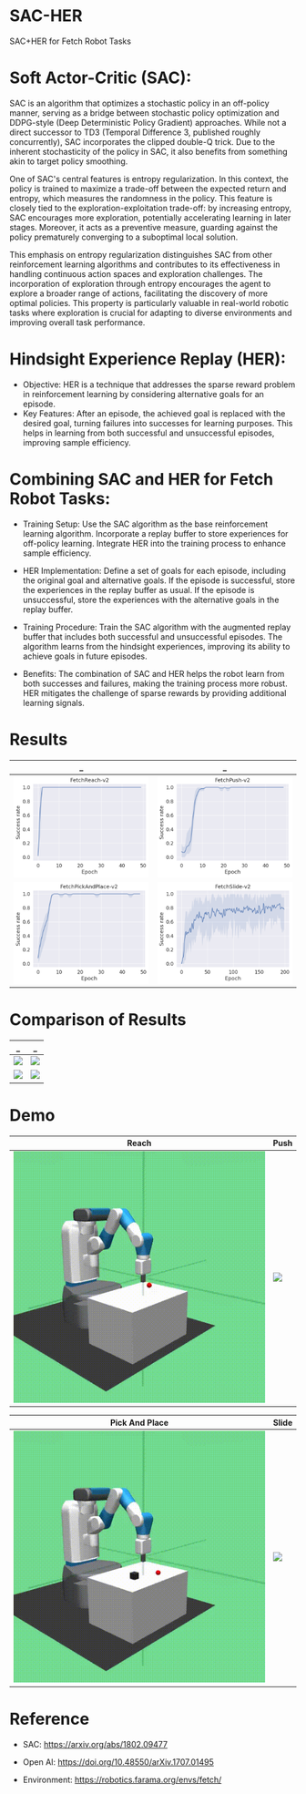# SAC-HER
SAC+HER for Fetch Robot Tasks

# Soft Actor-Critic (SAC):
SAC is an algorithm that optimizes a stochastic policy in an off-policy manner, serving as a bridge between stochastic policy optimization and DDPG-style (Deep Deterministic Policy Gradient) approaches. While not a direct successor to TD3 (Temporal Difference 3, published roughly concurrently), SAC incorporates the clipped double-Q trick. Due to the inherent stochasticity of the policy in SAC, it also benefits from something akin to target policy smoothing.

One of SAC's central features is entropy regularization. In this context, the policy is trained to maximize a trade-off between the expected return and entropy, which measures the randomness in the policy. This feature is closely tied to the exploration-exploitation trade-off: by increasing entropy, SAC encourages more exploration, potentially accelerating learning in later stages. Moreover, it acts as a preventive measure, guarding against the policy prematurely converging to a suboptimal local solution.

This emphasis on entropy regularization distinguishes SAC from other reinforcement learning algorithms and contributes to its effectiveness in handling continuous action spaces and exploration challenges. The incorporation of exploration through entropy encourages the agent to explore a broader range of actions, facilitating the discovery of more optimal policies. This property is particularly valuable in real-world robotic tasks where exploration is crucial for adapting to diverse environments and improving overall task performance.

# Hindsight Experience Replay (HER):

-  Objective: HER is a technique that addresses the sparse reward problem in reinforcement learning by considering alternative goals for an episode.
-  Key Features:
After an episode, the achieved goal is replaced with the desired goal, turning failures into successes for learning purposes.
This helps in learning from both successful and unsuccessful episodes, improving sample efficiency.

# Combining SAC and HER for Fetch Robot Tasks:

- Training Setup:
Use the SAC algorithm as the base reinforcement learning algorithm.
Incorporate a replay buffer to store experiences for off-policy learning.
Integrate HER into the training process to enhance sample efficiency.

- HER Implementation:
Define a set of goals for each episode, including the original goal and alternative goals.
If the episode is successful, store the experiences in the replay buffer as usual.
If the episode is unsuccessful, store the experiences with the alternative goals in the replay buffer.

- Training Procedure:
Train the SAC algorithm with the augmented replay buffer that includes both successful and unsuccessful episodes.
The algorithm learns from the hindsight experiences, improving its ability to achieve goals in future episodes.

- Benefits:
The combination of SAC and HER helps the robot learn from both successes and failures, making the training process more robust.
HER mitigates the challenge of sparse rewards by providing additional learning signals.

# Results
|_|_|
|:---:|:---:|
![](Figures/Reach.png)| ![](Figures/Push.png)|
![](Figures/PickAndPlace.png)| ![](Figures/Slide.png)|

# Comparison of Results
|_|_|
|:---:|:---:|
![](Figures/Reach_comparison.png)| ![](Figures/Push_comparison.png)|
![](Figures/PickAndPlace_comparison.png)| ![](Figures/Slide_comparison.png)|

# Demo

Reach| Push|
-----------------------|-----------------------|
![](Videos/Reach.gif)| ![](Videos/Push.gif)|


Pick And Place | Slide|
-----------------------|-----------------------|
![](Videos/PickAndPlace.gif)|![](Videos/Slide.gif)


# Reference
- SAC: https://arxiv.org/abs/1802.09477
  
- Open AI: https://doi.org/10.48550/arXiv.1707.01495
  
- Environment: https://robotics.farama.org/envs/fetch/

